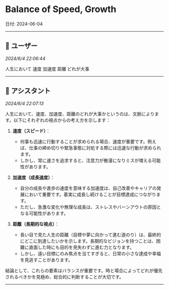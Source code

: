 # Balance of Speed, Growth

日付: 2024-06-04

---

## 👤 ユーザー
*2024/6/4 22:06:44*

人生において 速度 加速度 距離 どれが大事

---

## 🤖 アシスタント
*2024/6/4 22:07:13*

人生において、速度、加速度、距離のどれが大事かというのは、文脈によります。以下にそれぞれの視点からの考え方を示します：

1. **速度（スピード）**：
   - 何事も迅速に行動することが求められる場合、速度が重要です。例えば、仕事の締め切りや緊急事態に対処する際には迅速な行動が求められます。
   - しかし、常に速さを追求すると、注意力が散漫になりミスが増える可能性があります。

2. **加速度（成長速度）**：
   - 自分の成長や進歩の速度を意味する加速度は、自己改善やキャリアの発展において重要です。着実に成長し続けることが目標達成につながります。
   - ただし、急激な変化や無理な成長は、ストレスやバーンアウトの原因となる可能性があります。

3. **距離（長期的な視点）**：
   - 長い目で見た人生の距離（目標や夢に向かって進む道のり）は、最終的にどこに到達したいかを示します。長期的なビジョンを持つことは、困難に直面した時にも目的を見失わずに進む力となります。
   - しかし、遠い目標にのみ焦点を当てすぎると、日常の小さな達成や幸福を見逃すことがあります。

結論として、これらの要素はバランスが重要です。時と場合によってどれが優先されるべきかを見極め、総合的に判断することが大切です。

---
